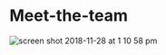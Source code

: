 # Meet-the-team

![screen shot 2018-11-28 at 1 10 58 pm](https://user-images.githubusercontent.com/43420527/49179232-1bb97c80-f30f-11e8-81e4-7ba6f88cc555.png)
